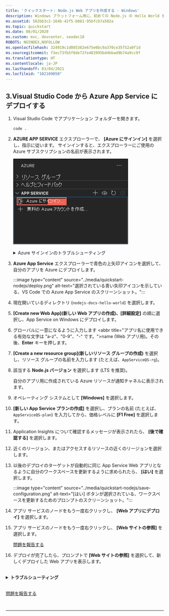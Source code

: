 ```yaml
---
title: 'クイックスタート: Node.js Web アプリを作成する - Windows'
description: Windows プラットフォーム用に、初めての Node.js の Hello World を Azure App Service に数分でデプロイします。
ms.assetid: 582bb3c2-164b-42f5-b081-95bfcb7a502a
ms.topic: quickstart
ms.date: 08/01/2020
ms.custom: mvc, devcenter, seodec18
ROBOTS: NOINDEX,NOFOLLOW
ms.openlocfilehash: 324919c1d085302e675e0bc9a370ce35f52a0f1d
ms.sourcegitcommit: f3ec73fb5f8de72fe483995bd4bbad9b74a9cc9f
ms.translationtype: HT
ms.contentlocale: ja-JP
ms.lasthandoff: 03/04/2021
ms.locfileid: "102109050"
---
```

<!-- advanced for windows -->

## <a name="3-deploy-to-azure-app-service-from-visual-studio-code"></a>3.Visual Studio Code から Azure App Service にデプロイする

1. Visual Studio Code でアプリケーション フォルダーを開きます。

    ```bash
    code .
    ```

1. **AZURE APP SERVICE** エクスプローラーで、 **[Azure にサインイン]** を選択し、指示に従います。 サインインすると、エクスプローラーにご使用の Azure サブスクリプションの名前が表示されます。

    ![Azure へのサインイン](../media/quickstart-nodejs/sign-in.png)

    <details>
    <summary>Azure サインインのトラブルシューティング</summary>
    
    Azure にサインインするときに **"Cannot find subscription with name [subscription ID] (サブスクリプション名 [サブスクリプション ID] が見つかりません)"** というエラーが表示される場合、原因としては、プロキシの内側にいるために、Azure API に到達できないことが考えられます。 ご利用のターミナルで `export` を使用して、自分のプロキシ情報で `HTTP_PROXY` と `HTTPS_PROXY` の環境変数を構成してください。
    
    ```bash
    export HTTPS_PROXY=https://username:password@proxy:8080
    export HTTP_PROXY=http://username:password@proxy:8080
    ```

    [問題を報告する](https://www.research.net/r/PWZWZ52?tutorial=node-deployment-azure-app-service&step=deploy-app)


1. **Azure App Service** エクスプローラーで青色の上矢印アイコンを選択して、自分のアプリを Azure にデプロイします。 

    :::image type="content" source="../media/quickstart-nodejs/deploy.png" alt-text="選択されている青い矢印アイコンを示している、VS Code での Azure App Service のスクリーンショット。":::

1. 現在開いているディレクトリ (`nodejs-docs-hello-world`) を選択します。

1. **[Create new Web App]\(新しい Web アプリの作成\)、[詳細設定]** の順に選択し、App Service on Windows にデプロイします。

1. グローバルに一意になるように入力します <abbr title="アプリ名に使用できる有効な文字は "a-z"、"0-9"、"-" です。">name</abbr> (Web アプリ用)。その後、**Enter** キーを押します。 
1. **[Create a new resource group]\(新しいリソース グループの作成\)** を選択し、リソース グループの名前を入力します (たとえば、`AppServiceQS-rg`)。
1. 該当する **Node.js バージョン** を選択します (LTS を推奨)。

    自分のアプリ用に作成されている Azure リソースが通知チャネルに表示されます。
1. オペレーティング システムとして **[Windows]** を選択します。
1. **[新しい App Service プランの作成]** を選択し、プランの名前 (たとえば、`AppServiceQS-plan`) を入力してから、価格レベルに **[F1 Free]** を選択します。
1. Application Insights について確認するメッセージが表示されたら、 **[後で確認する]** を選択します。
1. 近くのリージョン、またはアクセスするリソースの近くのリージョンを選択します。

1. 以後のデプロイのターゲットが自動的に同じ App Service Web アプリとなるように自分のワークスペースを更新するように求められたら、 **[はい]** を選択します。 

    :::image type="content" source="../media/quickstart-nodejs/save-configuration.png" alt-text="[はい] ボタンが選択されている、ワークスペースを更新するためのプロンプトのスクリーンショット。":::

1. アプリ サービスのノードをもう一度右クリックし、 **[Web アプリにデプロイ]** を選択します。

1. アプリ サービスのノードをもう一度右クリックし、 **[Web サイトの参照]** を選択します。

    [問題を報告する](https://www.research.net/r/PWZWZ52?tutorial=node-deployment-azure-app-service&step=deploy-app)

1. デプロイが完了したら、プロンプトで **[Web サイトの参照]** を選択して、新しくデプロイした Web アプリを表示します。

<br/>
<details>
<summary><strong>トラブルシューティング</strong></summary>

これらの手順を完了できない場合は、次のことを確認してください。

* 必ず、PORT 環境変数 (`process.env.PORT`) に指定されたポートで自分のアプリケーションがリッスンするようにしてください。

* **"このディレクトリまたはページを表示するアクセス許可がありません"** というエラーが表示された場合、おそらくアプリケーションが正常に起動できていません。 ログ出力を確認し、エラーを探して修正してください。 

</details>

<br>

[問題を報告する](https://www.research.net/r/PWZWZ52?tutorial=node-deployment-azure-app-service&prepare-your-environment)


<br/>
<hr/>
